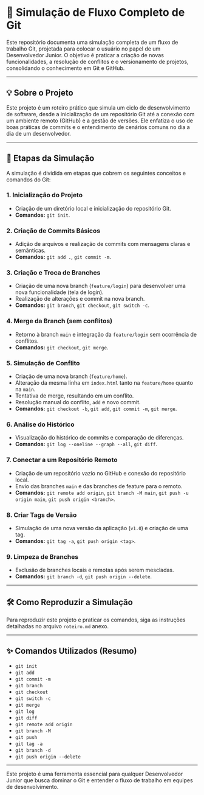 # 🚀 Simulação de Fluxo Completo de Git

Este repositório documenta uma simulação completa de um fluxo de trabalho Git, projetada para colocar o usuário no papel de um Desenvolvedor Junior. O objetivo é praticar a criação de novas funcionalidades, a resolução de conflitos e o versionamento de projetos, consolidando o conhecimento em Git e GitHub.

---

## 💡 Sobre o Projeto

Este projeto é um roteiro prático que simula um ciclo de desenvolvimento de software, desde a inicialização de um repositório Git até a conexão com um ambiente remoto (GitHub) e a gestão de versões. Ele enfatiza o uso de boas práticas de commits e o entendimento de cenários comuns no dia a dia de um desenvolvedor.

---

## 🎯 Etapas da Simulação

A simulação é dividida em etapas que cobrem os seguintes conceitos e comandos do Git:

### 1. Inicialização do Projeto

- Criação de um diretório local e inicialização do repositório Git.
- **Comandos:** `git init`.

### 2. Criação de Commits Básicos

- Adição de arquivos e realização de commits com mensagens claras e semânticas.
- **Comandos:** `git add .`, `git commit -m`.

### 3. Criação e Troca de Branches

- Criação de uma nova branch (`feature/login`) para desenvolver uma nova funcionalidade (tela de login).
- Realização de alterações e commit na nova branch.
- **Comandos:** `git branch`, `git checkout`, `git switch -c`.

### 4. Merge da Branch (sem conflitos)

- Retorno à branch `main` e integração da `feature/login` sem ocorrência de conflitos.
- **Comandos:** `git checkout`, `git merge`.

### 5. Simulação de Conflito

- Criação de uma nova branch (`feature/home`).
- Alteração da mesma linha em `index.html` tanto na `feature/home` quanto na `main`.
- Tentativa de merge, resultando em um conflito.
- Resolução manual do conflito, `add` e novo commit.
- **Comandos:** `git checkout -b`, `git add`, `git commit -m`, `git merge`.

### 6. Análise do Histórico

- Visualização do histórico de commits e comparação de diferenças.
- **Comandos:** `git log --oneline --graph --all`, `git diff`.

### 7. Conectar a um Repositório Remoto

- Criação de um repositório vazio no GitHub e conexão do repositório local.
- Envio das branches `main` e das branches de feature para o remoto.
- **Comandos:** `git remote add origin`, `git branch -M main`, `git push -u origin main`, `git push origin <branch>`.

### 8. Criar Tags de Versão

- Simulação de uma nova versão da aplicação (`v1.0`) e criação de uma tag.
- **Comandos:** `git tag -a`, `git push origin <tag>`.

### 9. Limpeza de Branches

- Exclusão de branches locais e remotas após serem mescladas.
- **Comandos:** `git branch -d`, `git push origin --delete`.

---

## 🛠️ Como Reproduzir a Simulação

Para reproduzir este projeto e praticar os comandos, siga as instruções detalhadas no arquivo `roteiro.md` anexo.

---

## ✨ Comandos Utilizados (Resumo)

- `git init`
- `git add`
- `git commit -m`
- `git branch`
- `git checkout`
- `git switch -c`
- `git merge`
- `git log`
- `git diff`
- `git remote add origin`
- `git branch -M`
- `git push`
- `git tag -a`
- `git branch -d`
- `git push origin --delete`

---

Este projeto é uma ferramenta essencial para qualquer Desenvolvedor Junior que busca dominar o Git e entender o fluxo de trabalho em equipes de desenvolvimento.
